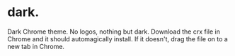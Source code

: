 # dark.
Dark Chrome theme. No logos, nothing but dark.
Download the crx file in Chrome and it should automagically install. If it doesn't, drag the file on to a new tab in Chrome.
